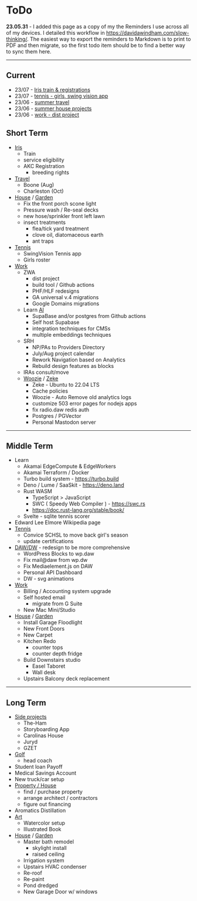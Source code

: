 # ToDo

**23.05.31** - I added this page as a copy of my the Reminders I use across all of my devices. I detailed this workflow in <https://davidawindham.com/slow-thinking/>. The easiest way to export the reminders to Markdown is to print to PDF and then migrate, so the first todo item should be to find a better way to sync them here.

---

## Current 

- 23/07 - [Iris train & registrations](/notes/dogs)
- 23/07 - [tennis - girls, swing vision app](notes/tennis)
- 23/06 - [summer travel](/notes/travel)
- 23/06 - [summer house projects](/notes/travel)
- 23/06 - [work - dist project](/notes/travel)



## Short Term

- [Iris](/notes/dogs)
  - Train 
  - service eligibility
  - AKC Registration
    - breeding rights
- [Travel](/notes/travel)
  - Boone (Aug)
  - Charleston (Oct)
- [House](/notes/house) / [Garden](/notes/garden)
  - Fix the front porch scone light
  - Pressure wash / Re-seal decks
  - new hose/sprinkler front left lawn
  - insect treatments
    - flea/tick yard treatment
    - clove oil, diatomaceous earth
    - ant traps
- [Tennis](notes/tennis)
  - SwingVision Tennis app
  - Girls roster
- [Work](/notes/work)
  - ZWA
    - dist project
    - build tool / Github actions
    - PHF/HLF redesigns
    - GA universal v.4 migrations
    - Google Domains migrations
  - Learn [AI](/docs/saas/openai)
    - SupaBase and/or postgres from Github actions
    - Self host Supabase
    - integration techniques for CMSs
    - multiple embeddings techniques
  - SRH
    - NP/PAs to Providers Directory
    - July/Aug project calendar
    - Rework Navigation based on Analytics
    - Rebuild design features as blocks
  - IRAs consult/move
  - [Woozie](/docs/computers/woozie) / [Zeke](/docs/computers/zeke)
    - Zeke - Ubuntu to 22.04 LTS
    - Cache policies
    - Woozie - Auto Remove old analytics logs
    - customize 503 error pages for nodejs apps
    - fix radio.daw redis auth
    - Postgres / PGVector
    - Personal Mastodon server

---

## Middle Term

- Learn
  - Akamai EdgeCompute & EdgeWorkers
  - Akamai Terraform / Docker
  - Turbo build system - <https://turbo.build>
  - Deno / Lume / SaaSkit - <https://deno.land>
  - Rust WASM
    - TypeScript > JavaScript
    - SWC ( Speedy Web Compiler ) - <https://swc.rs>
    - <https://doc.rust-lang.org/stable/book/>
  - Svelte - sqlite tennis scorer
- Edward Lee Elmore Wikipedia page
- [Tennis](/notes/tennis)
  - Convice SCHSL to move back girl's season
  - update certifications
- [DAW/DW](/docs/computers/woozie) - redesign to be more comprehensive
  - WordPress Blocks to wp.daw
  - Fix mail@daw from wp.dw
  - Fix Mediaelement.js on DAW
  - Personal API Dashboard
  - DW - svg animations
- [Work](/notes/work)
  - Billing / Accounting system upgrade
  - Self hosted email
    - migrate from G Suite
  - New Mac Mini/Studio
- [House](/notes/house) / [Garden](/notes/garden)
  - Install Garage Floodlight
  - New Front Doors
  - New Carpet
  - Kitchen Redo
    - counter tops
    - counter depth fridge
  - Build Downstairs studio
    - Easel Taboret
    - Wall desk
  - Upstairs Balcony deck replacement

---

## Long Term

- [Side projects](notes/work/projects/)
  - The-Ham
  - Storyboarding App
  - Carolinas House
  - Juryd
  - GZET
- [Golf](/notes/golf)
  - head coach
- Student loan Payoff
- Medical Savings Account
- New truck/car setup
- [Property / House](/notes/house)
  - find / purchase property
  - arrange architect / contractors
  - figure out financing
- Aromatics Distillation
- [Art](/notes/art)
  - Watercolor setup
  - Illustrated Book
- [House](/notes/house) / [Garden](/notes/garden)
  - Master bath remodel
    - skylight install
    - raised ceiling
  - Irrigation system
  - Upstairs HVAC condenser
  - Re-roof
  - Re-paint
  - Pond dredged
  - New Garage Door w/ windows  
